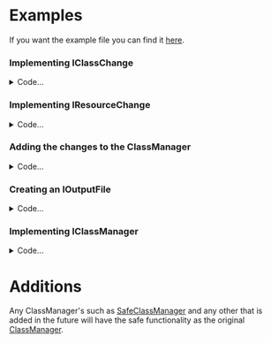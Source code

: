 # Examples

If you want the example file you can find it [here](./java/me/examples/ExampleFile.java).

### Implementing IClassChange

<details>
<summary>Code...</summary>

```java
import com.universal.asm.changes.IClassChange;
import org.objectweb.asm.ClassReader;
import org.objectweb.asm.ClassWriter;
import org.objectweb.asm.Opcodes;

public static class RenameChange implements IClassChange {

    @Override
    public ClassFile applyChange(String name, byte[] classBytes) { // New way of applying changes
        // You have to set up your own ClassReader and ClassWriter.
        // Then in this example we are accepting a class that extends ClassVisitor.
        ClassReader cr = new ClassReader(classBytes);
        ClassWriter writer = new ClassWriter(cr, ClassWriter. COMPUTE_FRAMES);
        cr.accept(new TestVisitor(Opcodes.ASM9, writer), ClassReader. EXPAND_FRAMES);

        // You need to change the name separately.

        return new ClassFile(name, writer.toByteArray()); // You need to return a ClassFile
    }
}
```

</details>

### Implementing IResourceChange

<details>
<summary>Code...</summary>

```java
import com.universal.asm.changes.IResourceChange;
import com.universal.asm.file.ResourceFile;

public static class ManifestChange implements IResourceChange {

    @Override
    public ResourceFile applyChange(String name, byte[] data) {
        // Implementing any code here will work for this example we will change the name of the file. This would normally break the JAR do not use this as actual code.
        if (name.equalsIgnoreCase("META-INF/MANIFEST.MF")) {
            name = "MY MANIFEST.MF";
        }
        return new ResourceFile(name, data); // You have to return a RecourseFile with the name and data (bytes) of the file.
    }
}
```

</details>

### Adding the changes to the ClassManager

<details>
<summary>Code...</summary>

```java
import com.universal.asm.manager.ClassManager;

import java.io.File;

public static class Main {
    public static void main(String[] args) {
        ClassManager classManager = new ClassManager(); // Creating a new instance of ClassManager.

        File file = new File("Random.jar"); // Random JAR you want to read.

        classManager.readJarFile(file);

        /* Preferred Way */
        classManager.applyChanges(new RenameChange()); // Apply the IClassChange in here. You can input as many as you want.

        classManager.applyChanges(new ManifestChange()); // Apply the IResourceChange in here. You can input as many as you want.

    }
}
```

</details>

### Creating an IOutputFile

<details>
<summary>Code...</summary>

```java
import com.universal.asm.manager.ClassManager;
import com.universal.asm.file.IOutputFile;

import java.io.File;
import java.util.zip.Deflater;

public static class Example {
    public static void main(String[] args) {
        ClassManager classManager = new ClassManager(); // Creating a new instance of ClassManager.

        File file = new File("Random.jar"); // Random JAR you want to read.

        classManager.readJarFile(file); // Reading a File input.

        classManager.applyChanges(new RenameChange()); // Applying changes.

        // This is the only way you can output file data.
        IOutputFile outputFile = classManager.outputFile();

        byte[] fileInBytes = outputFile.getFileInBytes(Deflater.DEFLATED); // You can customize your own compression level like this.
    }
}
```

</details>

### Implementing IClassManager

<details>
<summary>Code...</summary>

```java
import com.universal.asm.manager.IClassManager;
import com.universal.asm.changes.IClassChange;
import com.universal.asm.changes.IResourceChange;
import com.universal.asm.file.IOutputFile;

import java.io.File;

public static class CustomClassManager implements IClassManager {

    @Override
    public void readJarFile(File fileInput) {
        // Read JAR here.
    }

    @Override
    public void applyChanges(IClassChange... classChanges) {
        // Apply Class Changes here.
    }

    @Override
    public void applyChanges(IResourceChange... resourceChanges) {
        // Apply Resource Changes here.
    }

    @Override
    public IOutputFile outputFile() {
        // Return an IOutputFile with the modified class and resource data.
        return null;
    }

    @Override
    public void close() {
        // Close all maps and lists that you're using and reset any values you have here.
    }
}
```

</details>

# Additions

Any ClassManager's such as [SafeClassManager](../src/main/java/com/universal/asm/manager/thread/SafeClassManager.java)
and any other that is added in the future will have the safe functionality as the original
[ClassManager](../src/main/java/com/universal/asm/manager/ClassManager.java).